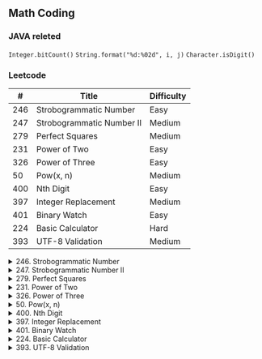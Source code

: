 ## Math Coding

### JAVA releted
`Integer.bitCount()`
`String.format("%d:%02d", i, j)`
`Character.isDigit()`
### Leetcode

\#| Title|Difficulty
--|--|--
246 |   Strobogrammatic Number  |  Easy
247  |  Strobogrammatic Number II   | Medium
279  |  Perfect Squares  |  Medium
231  |  Power of Two |   Easy
326   | Power of Three   | Easy
50  |  Pow(x, n)  |  Medium
400   | Nth Digit  |  Easy
397   | Integer Replacement    |Medium
401   | Binary Watch  |  Easy
224  |  Basic Calculator   | Hard
393 |    UTF-8 Validation   |  Medium
<details>

<summary>246. Strobogrammatic Number</summary>
A strobogrammatic number is a number that looks the same when rotated 180 degrees (looked at upside down).

Write a function to determine if a number is strobogrammatic. The number is represented as a string.

Example 1:

Input:  "69"
Output: true
Example 2:

Input:  "88"
Output: true
Example 3:

Input:  "962"
Output: false
</details>

<details>
<summary>247. Strobogrammatic Number II</summary>
A strobogrammatic number is a number that looks the same when rotated 180 degrees (looked at upside down).

Find all strobogrammatic numbers that are of length = n.

For example,
Given n = 2, return ["11","69","88","96"].

Hint:

Try to use recursion and notice that it should recurse with n - 2 instead of n - 1.
</details>

<details>
<summary>279. Perfect Squares</summary>
Given a positive integer n, find the least number of perfect square numbers (for example, 1, 4, 9, 16, ...) which sum to n.

Example 1:

Input: n = 12
Output: 3 
Explanation: 12 = 4 + 4 + 4.
</details>

<details>
<summary>231. Power of Two</summary>
Given an integer, write a function to determine if it is a power of two.

Example 1:

Input: 1
Output: true 
Explanation: 20 = 1
Example 2:

Input: 16
Output: true
Explanation: 24 = 16
</details>

<details>
<summary>326. Power of Three</summary>
Given an integer, write a function to determine if it is a power of three.

Example 1:

Input: 27
Output: true
Example 2:

Input: 0
Output: false
</details>

<details>
<summary>50. Pow(x, n)</summary>
Implement pow(x, n), which calculates x raised to the power n (xn).

Example 1:

Input: 2.00000, 10
Output: 1024.00000
Example 2:

Input: 2.10000, 3
Output: 9.26100
Example 3:

Input: 2.00000, -2
Output: 0.25000
Explanation: 2-2 = 1/22 = 1/4 = 0.25
</details>

<details>
<summary>400. Nth Digit</summary>
Find the nth digit of the infinite integer sequence 1, 2, 3, 4, 5, 6, 7, 8, 9, 10, 11, ...

Note:
n is positive and will fit within the range of a 32-bit signed integer (n < 231).

Example 1:

Input:
3

Output:
3
Example 2:

Input:
11

Output:
0

Explanation:
The 11th digit of the sequence 1, 2, 3, 4, 5, 6, 7, 8, 9, 10, 11, ... is a 0, which is part of the number 10.
</details>

<details>
<summary>397. Integer Replacement </summary>
Given a positive integer n and you can do operations as follow:

If n is even, replace n with n/2.
If n is odd, you can replace n with either n + 1 or n - 1.
What is the minimum number of replacements needed for n to become 1?

Example 1:

Input:
8

Output:
3

Explanation:
8 -> 4 -> 2 -> 1
</details>

<details>
<summary>401. Binary Watch</summary>
A binary watch has 4 LEDs on the top which represent the hours (0-11), and the 6 LEDs on the bottom represent the minutes (0-59).

Each LED represents a zero or one, with the least significant bit on the right.
</details>

<details>
<summary>224. Basic Calculator</summary>
Implement a basic calculator to evaluate a simple expression string.

The expression string may contain open ( and closing parentheses ), the plus + or minus sign -, non-negative integers and empty spaces .

Example 1:

Input: "1 + 1"
Output: 2
Example 2:

Input: " 2-1 + 2 "
Output: 3
</details>

<details>
<summary>393. UTF-8 Validation</summary>
A character in UTF8 can be from 1 to 4 bytes long, subjected to the following rules:

For 1-byte character, the first bit is a 0, followed by its unicode code.
For n-bytes character, the first n-bits are all one's, the n+1 bit is 0, followed by n-1 bytes with most significant 2 bits being 10.
This is how the UTF-8 encoding would work:

   Char. number range  |        UTF-8 octet sequence
      (hexadecimal)    |              (binary)
   --------------------+---------------------------------------------
   0000 0000-0000 007F | 0xxxxxxx
   0000 0080-0000 07FF | 110xxxxx 10xxxxxx
   0000 0800-0000 FFFF | 1110xxxx 10xxxxxx 10xxxxxx
   0001 0000-0010 FFFF | 11110xxx 10xxxxxx 10xxxxxx 10xxxxxx
Given an array of integers representing the data, return whether it is a valid utf-8 encoding.
</details>
